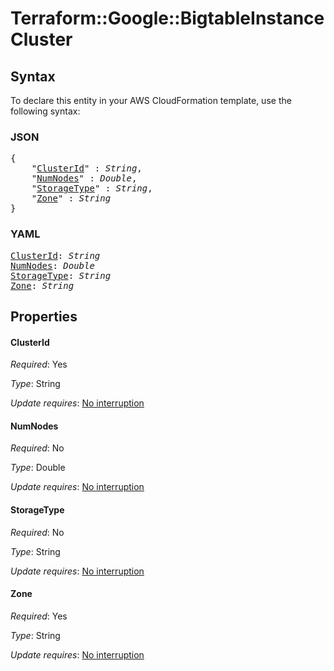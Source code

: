 # Terraform::Google::BigtableInstance Cluster

## Syntax

To declare this entity in your AWS CloudFormation template, use the following syntax:

### JSON

<pre>
{
    "<a href="#clusterid" title="ClusterId">ClusterId</a>" : <i>String</i>,
    "<a href="#numnodes" title="NumNodes">NumNodes</a>" : <i>Double</i>,
    "<a href="#storagetype" title="StorageType">StorageType</a>" : <i>String</i>,
    "<a href="#zone" title="Zone">Zone</a>" : <i>String</i>
}
</pre>

### YAML

<pre>
<a href="#clusterid" title="ClusterId">ClusterId</a>: <i>String</i>
<a href="#numnodes" title="NumNodes">NumNodes</a>: <i>Double</i>
<a href="#storagetype" title="StorageType">StorageType</a>: <i>String</i>
<a href="#zone" title="Zone">Zone</a>: <i>String</i>
</pre>

## Properties

#### ClusterId

_Required_: Yes

_Type_: String

_Update requires_: [No interruption](https://docs.aws.amazon.com/AWSCloudFormation/latest/UserGuide/using-cfn-updating-stacks-update-behaviors.html#update-no-interrupt)

#### NumNodes

_Required_: No

_Type_: Double

_Update requires_: [No interruption](https://docs.aws.amazon.com/AWSCloudFormation/latest/UserGuide/using-cfn-updating-stacks-update-behaviors.html#update-no-interrupt)

#### StorageType

_Required_: No

_Type_: String

_Update requires_: [No interruption](https://docs.aws.amazon.com/AWSCloudFormation/latest/UserGuide/using-cfn-updating-stacks-update-behaviors.html#update-no-interrupt)

#### Zone

_Required_: Yes

_Type_: String

_Update requires_: [No interruption](https://docs.aws.amazon.com/AWSCloudFormation/latest/UserGuide/using-cfn-updating-stacks-update-behaviors.html#update-no-interrupt)

